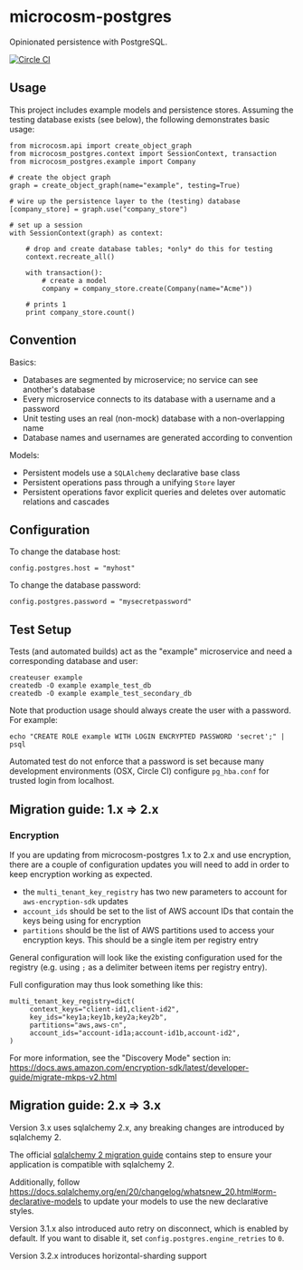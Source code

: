# microcosm-postgres

Opinionated persistence with PostgreSQL.


[![Circle CI](https://circleci.com/gh/globality-corp/microcosm-postgres/tree/develop.svg?style=svg)](https://circleci.com/gh/globality-corp/microcosm-postgres/tree/develop)


## Usage

This project includes example models and persistence stores. Assuming the testing
database exists (see below), the following demonstrates basic usage:

    from microcosm.api import create_object_graph
    from microcosm_postgres.context import SessionContext, transaction
    from microcosm_postgres.example import Company

    # create the object graph
    graph = create_object_graph(name="example", testing=True)

    # wire up the persistence layer to the (testing) database
    [company_store] = graph.use("company_store")

    # set up a session
    with SessionContext(graph) as context:

        # drop and create database tables; *only* do this for testing
        context.recreate_all()

        with transaction():
            # create a model
            company = company_store.create(Company(name="Acme"))

        # prints 1
        print company_store.count()


## Convention

Basics:

 -  Databases are segmented by microservice; no service can see another's database
 -  Every microservice connects to its database with a username and a password
 -  Unit testing uses an real (non-mock) database with a non-overlapping name
 -  Database names and usernames are generated according to convention

Models:

 -  Persistent models use a `SQLAlchemy` declarative base class
 -  Persistent operations pass through a unifying `Store` layer
 -  Persistent operations favor explicit queries and deletes over automatic relations and cascades


## Configuration

To change the database host:

    config.postgres.host = "myhost"

To change the database password:

    config.postgres.password = "mysecretpassword"


## Test Setup

Tests (and automated builds) act as the "example" microservice and need a corresponding database
and user:

    createuser example
    createdb -O example example_test_db
    createdb -O example example_test_secondary_db

Note that production usage should always create the user with a password. For example:

    echo "CREATE ROLE example WITH LOGIN ENCRYPTED PASSWORD 'secret';" | psql

Automated test do not enforce that a password is set because many development environments
(OSX, Circle CI) configure `pg_hba.conf` for trusted login from localhost.

## Migration guide: 1.x => 2.x

### Encryption

If you are updating from microcosm-postgres 1.x to 2.x and use encryption, there are a couple of
configuration updates you will need to add in order to keep encryption working as expected.

* the `multi_tenant_key_registry` has two new parameters to account for `aws-encryption-sdk` updates
* `account_ids` should be set to the list of AWS account IDs that contain the keys being using for encryption
* `partitions` should be the list of AWS partitions used to access your encryption keys. This should be a single
item per registry entry

General configuration will look like the existing configuration used for the registry (e.g. using `;` as a delimiter
between items per registry entry).

Full configuration may thus look something like this:

    multi_tenant_key_registry=dict(
         context_keys="client-id1,client-id2",
         key_ids="key1a;key1b,key2a;key2b",
         partitions="aws,aws-cn",
         account_ids="account-id1a;account-id1b,account-id2",
    )

For more information, see the "Discovery Mode" section in:
https://docs.aws.amazon.com/encryption-sdk/latest/developer-guide/migrate-mkps-v2.html


## Migration guide: 2.x => 3.x
Version 3.x uses sqlalchemy 2.x, any breaking changes are introduced by sqlalchemy 2.

The official [sqlalchemy 2 migration guide](https://docs.sqlalchemy.org/en/20/changelog/migration_20.html) contains step to ensure your application is compatible with sqlalchemy 2.

Additionally, follow https://docs.sqlalchemy.org/en/20/changelog/whatsnew_20.html#orm-declarative-models to update your models to use the new declarative styles.

Version 3.1.x also introduced auto retry on disconnect, which is enabled by default. If you want to disable it, set `config.postgres.engine_retries` to `0`.

Version 3.2.x introduces horizontal-sharding support
